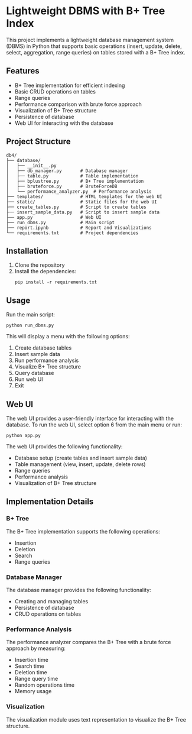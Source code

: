 # Lightweight DBMS with B+ Tree Index

This project implements a lightweight database management system (DBMS) in Python that supports basic operations (insert, update, delete, select, aggregation, range queries) on tables stored with a B+ Tree index.

## Features

- B+ Tree implementation for efficient indexing
- Basic CRUD operations on tables
- Range queries
- Performance comparison with brute force approach
- Visualization of B+ Tree structure
- Persistence of database
- Web UI for interacting with the database

## Project Structure

```
db4/
├── database/
│   ├── __init__.py
│   ├── db_manager.py       # Database manager
│   ├── table.py            # Table implementation
│   ├── bplustree.py        # B+ Tree implementation
│   ├── bruteforce.py       # BruteForceDB
│   └── performance_analyzer.py  # Performance analysis
├── templates/              # HTML templates for the web UI
├── static/                 # Static files for the web UI
├── create_tables.py        # Script to create tables
├── insert_sample_data.py   # Script to insert sample data
├── app.py                  # Web UI
├── run_dbms.py             # Main script
├── report.ipynb            # Report and Visualizations
└── requirements.txt        # Project dependencies
```

## Installation

1. Clone the repository
2. Install the dependencies:
   ```
   pip install -r requirements.txt
   ```

## Usage

Run the main script:
```
python run_dbms.py
```

This will display a menu with the following options:
1. Create database tables
2. Insert sample data
3. Run performance analysis
4. Visualize B+ Tree structure
5. Query database
6. Run web UI
7. Exit

## Web UI

The web UI provides a user-friendly interface for interacting with the database. To run the web UI, select option 6 from the main menu or run:
```
python app.py
```

The web UI provides the following functionality:
- Database setup (create tables and insert sample data)
- Table management (view, insert, update, delete rows)
- Range queries
- Performance analysis
- Visualization of B+ Tree structure

## Implementation Details

### B+ Tree

The B+ Tree implementation supports the following operations:
- Insertion
- Deletion
- Search
- Range queries

### Database Manager

The database manager provides the following functionality:
- Creating and managing tables
- Persistence of database
- CRUD operations on tables

### Performance Analysis

The performance analyzer compares the B+ Tree with a brute force approach by measuring:
- Insertion time
- Search time
- Deletion time
- Range query time
- Random operations time
- Memory usage

### Visualization

The visualization module uses text representation to visualize the B+ Tree structure.